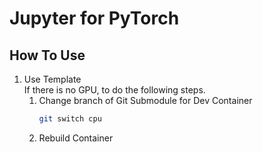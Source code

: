 # Jupyter for PyTorch
## How To Use
1. Use Template  
   If there is no GPU, to do the following steps.
      1. Change branch of Git Submodule for Dev Container
         ```sh
         git switch cpu
         ```
      1. Rebuild Container
